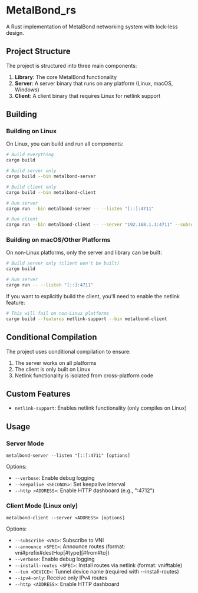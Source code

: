 # MetalBond_rs

A Rust implementation of MetalBond networking system with lock-less design.

## Project Structure

The project is structured into three main components:

1. **Library**: The core MetalBond functionality
2. **Server**: A server binary that runs on any platform (Linux, macOS, Windows)
3. **Client**: A client binary that requires Linux for netlink support

## Building

### Building on Linux

On Linux, you can build and run all components:

```bash
# Build everything
cargo build

# Build server only
cargo build --bin metalbond-server

# Build client only
cargo build --bin metalbond-client

# Run server
cargo run --bin metalbond-server -- --listen "[::]:4711"

# Run client
cargo run --bin metalbond-client -- --server "192.168.1.1:4711" --subscribe 23
```

### Building on macOS/Other Platforms

On non-Linux platforms, only the server and library can be built:

```bash
# Build server only (client won't be built)
cargo build 

# Run server
cargo run -- --listen "[::]:4711"
```

If you want to explicitly build the client, you'll need to enable the netlink feature:

```bash
# This will fail on non-Linux platforms
cargo build --features netlink-support --bin metalbond-client
```

## Conditional Compilation

The project uses conditional compilation to ensure:

1. The server works on all platforms
2. The client is only built on Linux
3. Netlink functionality is isolated from cross-platform code

## Custom Features

- `netlink-support`: Enables netlink functionality (only compiles on Linux)

## Usage

### Server Mode

```
metalbond-server --listen "[::]:4711" [options]
```

Options:
- `--verbose`: Enable debug logging
- `--keepalive <SECONDS>`: Set keepalive interval
- `--http <ADDRESS>`: Enable HTTP dashboard (e.g., ":4712")

### Client Mode (Linux only)

```
metalbond-client --server <ADDRESS> [options]
```

Options:
- `--subscribe <VNI>`: Subscribe to VNI
- `--announce <SPEC>`: Announce routes (format: vni#prefix#destHop[#type][#from#to])
- `--verbose`: Enable debug logging
- `--install-routes <SPEC>`: Install routes via netlink (format: vni#table)
- `--tun <DEVICE>`: Tunnel device name (required with --install-routes)
- `--ipv4-only`: Receive only IPv4 routes
- `--http <ADDRESS>`: Enable HTTP dashboard 